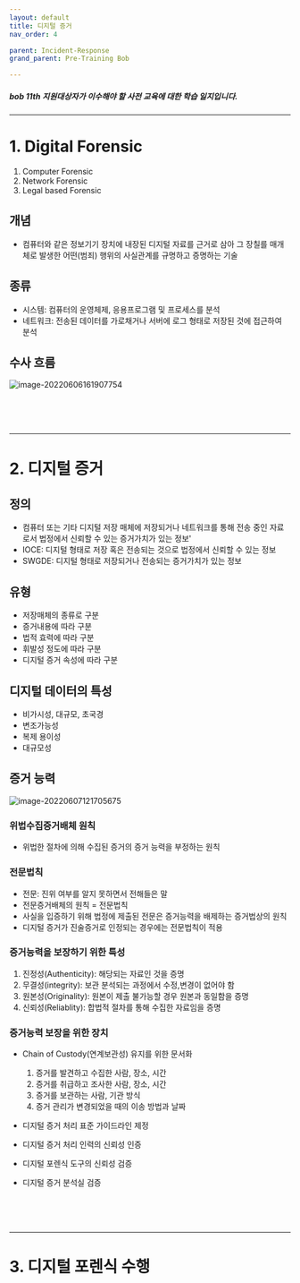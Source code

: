 ```yaml
---
layout: default
title: 디지털 증거
nav_order: 4

parent: Incident-Response
grand_parent: Pre-Training Bob

---
```


##### bob 11th 지원대상자가 이수해야 할 사전 교육에 대한 학습 일지입니다.

-----

# 1. Digital Forensic
1. Computer Forensic
2. Network Forensic
3. Legal based Forensic

## 개념
- 컴퓨터와 같은 정보기기 장치에 내장된 디지털 자료를 근거로 삼아 그 장칠를 매개체로 발생한 어떤(범죄) 행위의 사실관계를 규명하고 증명하는 기술

## 종류
- 시스템: 컴퓨터의 운영체제, 응용프로그램 및 프로세스를 분석
- 네트워크: 전송된 데이터를 가로채거나 서버에 로그 형태로 저장된 것에 접근하여 분석

## 수사 흐름

![image-20220606161907754](../img/image-20220606161907754.png)


<br><br><br>

-----

# 2. 디지털 증거
## 정의
- 컴퓨터 또는 기타 디지털 저장 매체에 저장되거나 네트워크를 통해 전송 중인 자료로서 법정에서 신뢰할 수 있는 증거가치가 있는 정보'
- IOCE: 디지털 형태로 저장 혹은 전송되는 것으로 법정에서 신뢰할 수 있는 정보
- SWGDE: 디지털 형태로 저장되거나 전송되는 증거가치가 있는 정보

## 유형
- 저장매체의 종류로 구분
- 증거내용에 따라 구분
- 법적 효력에 따라 구분
- 휘발성 정도에 따라 구분
- 디지털 증거 속성에 따라 구분

## 디지털 데이터의 특성
- 비가시성, 대규모, 초국경
- 변조가능성
- 복제 용이성
- 대규모성

## 증거 능력

![image-20220607121705675](../img/image-20220607121705675.png)

### 위법수집증거배체 원칙
- 위법한 절차에 의해 수집된 증거의 증거 능력을 부정하는 원칙

### 전문법칙
- 전문: 진위 여부를 알지 못하면서 전해들은 말
- 전문증거배체의 원칙 = 전문법칙
- 사실을 입증하기 위해 법정에 제출된 전문은 증거능력을 배제하는 증거법상의 원칙
- 디지털 증거가 진술증거로 인정되는 경우에는 전문법칙이 적용

### 증거능력을 보장하기 위한 특성
1. 진정성(Authenticity): 해당되는 자료인 것을 증명
2. 무결성(integrity): 보관 분석되는 과정에서 수정,변경이 없어야 함
3. 원본성(Originality): 원본이 제출 불가능할 경우 원본과 동일함을 증명
4. 신뢰성(Reliablity): 합법적 절차를 통해 수집한 자료임을 증명

### 증거능력 보장을 위한 장치
- Chain of Custody(연계보관성) 유지를 위한 문서화
  1. 증거를 발견하고 수집한 사람, 장소, 시간
  2. 증거를 취급하고 조사한 사람, 장소, 시간
  3. 증거를 보관하는 사람, 기관 방식
  4. 증거 관리가 변경되었을 때의 이송 방법과 날짜

- 디지털 증거 처리 표준 가이드라인 제정
- 디지털 증거 처리 인력의 신뢰성 인증
- 디지털 포렌식 도구의 신뢰성 검증
- 디지털 증거 분석실 검증

<br><br><br>

-----

# 3. 디지털 포렌식 수행

